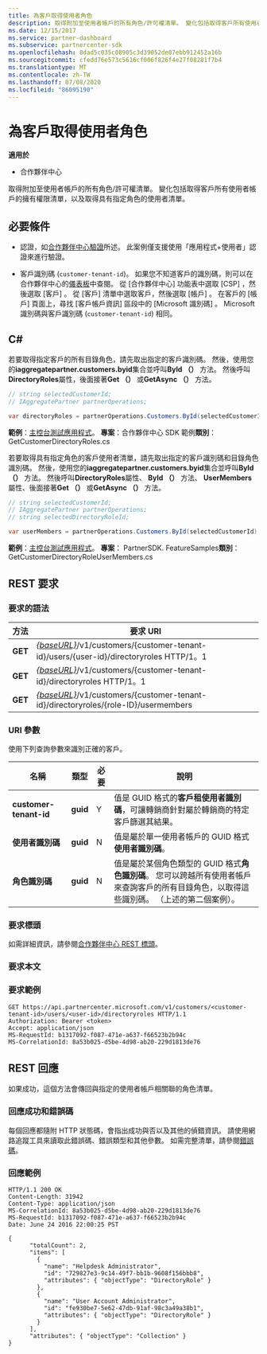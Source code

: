 ```yaml
---
title: 為客戶取得使用者角色
description: 取得附加至使用者帳戶的所有角色/許可權清單。 變化包括取得客戶所有使用者帳戶的擁有權限清單，以及取得具有指定角色的使用者清單。
ms.date: 12/15/2017
ms.service: partner-dashboard
ms.subservice: partnercenter-sdk
ms.openlocfilehash: 8dad5c035c08905c3d39052de07ebb912452a16b
ms.sourcegitcommit: cfedd76e573c5616cf006f826f4e27f08281f7b4
ms.translationtype: MT
ms.contentlocale: zh-TW
ms.lasthandoff: 07/08/2020
ms.locfileid: "86095190"
---
```

# <a name="get-user-roles-for-a-customer"></a>為客戶取得使用者角色

**適用於**

- 合作夥伴中心

取得附加至使用者帳戶的所有角色/許可權清單。 變化包括取得客戶所有使用者帳戶的擁有權限清單，以及取得具有指定角色的使用者清單。

## <a name="prerequisites"></a>必要條件

- 認證，如[合作夥伴中心驗證](partner-center-authentication.md)所述。 此案例僅支援使用「應用程式+使用者」認證來進行驗證。

- 客戶識別碼 (`customer-tenant-id`)。 如果您不知道客戶的識別碼，則可以在合作夥伴中心的[儀表板](https://partner.microsoft.com/dashboard)中查閱。 從 [合作夥伴中心] 功能表中選取 [CSP]  ，然後選取 [客戶]  。 從 [客戶] 清單中選取客戶，然後選取 [帳戶]  。 在客戶的 [帳戶] 頁面上，尋找 [客戶帳戶資訊]  區段中的 [Microsoft 識別碼]  。 Microsoft 識別碼與客戶識別碼 (`customer-tenant-id`) 相同。

## <a name="c"></a>C\#

若要取得指定客戶的所有目錄角色，請先取出指定的客戶識別碼。 然後，使用您的**iaggregatepartner.customers.byid**集合並呼叫**ById （）** 方法。 然後呼叫**DirectoryRoles**屬性，後面接著**Get （）** 或**GetAsync （）** 方法。

``` csharp
// string selectedCustomerId;
// IAggregatePartner partnerOperations;

var directoryRoles = partnerOperations.Customers.ById(selectedCustomerId).DirectoryRoles.Get();
```

**範例**：[主控台測試應用程式](console-test-app.md)。 **專案**：合作夥伴中心 SDK 範例**類別**： GetCustomerDirectoryRoles.cs

若要取得具有指定角色的客戶使用者清單，請先取出指定的客戶識別碼和目錄角色識別碼。 然後，使用您的**iaggregatepartner.customers.byid**集合並呼叫**ById （）** 方法。 然後呼叫**DirectoryRoles**屬性、 **ById （）** 方法、 **UserMembers**屬性、後面接著**Get （）** 或**GetAsync （）** 方法。

``` csharp
// string selectedCustomerId;
// IAggregatePartner partnerOperations;
// string selectedDirectoryRoleId;

var userMembers = partnerOperations.Customers.ById(selectedCustomerId).DirectoryRoles.ById(selectedDirectoryRoleId).UserMembers.Get();
```

**範例**：[主控台測試應用程式](console-test-app.md)。 **專案**： PartnerSDK. FeatureSamples**類別**： GetCustomerDirectoryRoleUserMembers.cs

## <a name="rest-request"></a>REST 要求

### <a name="request-syntax"></a>要求的語法

| 方法  | 要求 URI                                                                                                           |
|---------|-----------------------------------------------------------------------------------------------------------------------|
| **GET** | [*{baseURL}*](partner-center-rest-urls.md)/v1/customers/{customer-tenant-id}/users/{user-id}/directoryroles HTTP/1。1 |
| **GET** | [*{baseURL}*](partner-center-rest-urls.md)/v1/customers/{customer-tenant-id}/directoryroles HTTP/1。1                 |
| **GET** | [*{baseURL}*](partner-center-rest-urls.md)/v1/customers/{customer-tenant-id}/directoryroles/{role-ID}/usermembers    |

### <a name="uri-parameter"></a>URI 參數

使用下列查詢參數來識別正確的客戶。

| 名稱                   | 類型     | 必要 | 說明                                                                                                                                                                                                 |
|------------------------|----------|----------|-------------------------------------------------------------------------------------------------------------------------------------------------------------------------------------------------------------|
| **customer-tenant-id** | **guid** | Y        | 值是 GUID 格式的**客戶租使用者識別碼**，可讓轉銷商針對屬於轉銷商的特定客戶篩選其結果。                                                      |
| **使用者識別碼**            | **guid** | N        | 值是屬於單一使用者帳戶的 GUID 格式**使用者識別碼**。                                                                                                                            |
| **角色識別碼**            | **guid** | N        | 值是屬於某個角色類型的 GUID 格式**角色識別碼**。 您可以跨越所有使用者帳戶來查詢客戶的所有目錄角色，以取得這些識別碼。 （上述的第二個案例）。 |

### <a name="request-headers"></a>要求標頭

如需詳細資訊，請參閱[合作夥伴中心 REST 標頭](headers.md)。

### <a name="request-body"></a>要求本文

### <a name="request-example"></a>要求範例

```http
GET https://api.partnercenter.microsoft.com/v1/customers/<customer-tenant-id>/users/<user-id>/directoryroles HTTP/1.1
Authorization: Bearer <token>
Accept: application/json
MS-RequestId: b1317092-f087-471e-a637-f66523b2b94c
MS-CorrelationId: 8a53b025-d5be-4d98-ab20-229d1813de76
```

## <a name="rest-response"></a>REST 回應

如果成功，這個方法會傳回與指定的使用者帳戶相關聯的角色清單。

### <a name="response-success-and-error-codes"></a>回應成功和錯誤碼

每個回應都隨附 HTTP 狀態碼，會指出成功與否以及其他的偵錯資訊。 請使用網路追蹤工具來讀取此錯誤碼、錯誤類型和其他參數。 如需完整清單，請參閱[錯誤碼](error-codes.md)。

### <a name="response-example"></a>回應範例

```http
HTTP/1.1 200 OK
Content-Length: 31942
Content-Type: application/json
MS-CorrelationId: 8a53b025-d5be-4d98-ab20-229d1813de76
MS-RequestId: b1317092-f087-471e-a637-f66523b2b94c
Date: June 24 2016 22:00:25 PST

{
      "totalCount": 2,
      "items": [
        {
          "name": "Helpdesk Administrator",
          "id": "729827e3-9c14-49f7-bb1b-9608f156bbb8",
          "attributes": { "objectType": "DirectoryRole" }
        },
        {
          "name": "User Account Administrator",
          "id": "fe930be7-5e62-47db-91af-98c3a49a38b1",
          "attributes": { "objectType": "DirectoryRole" }
        }
      ],
      "attributes": { "objectType": "Collection" }
}
```
